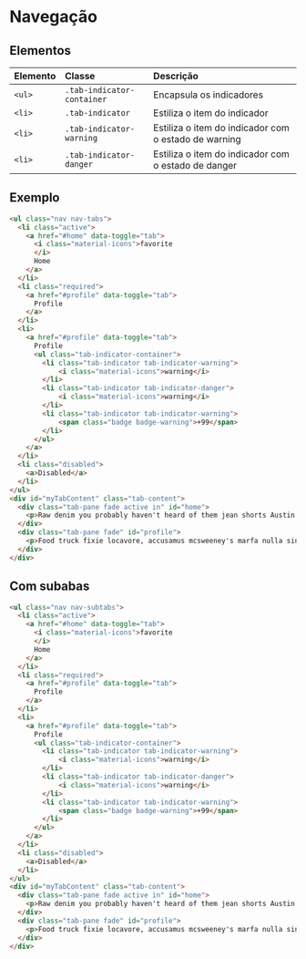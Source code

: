 # Navegação

## Elementos

| Elemento | Classe                     | Descrição                                            |
| :------- | :------------------------- | :--------------------------------------------------- |
| `<ul>`   | `.tab-indicator-container` | Encapsula os indicadores                             |
| `<li>`   | `.tab-indicator`           | Estiliza o item do indicador                         |
| `<li>`   | `.tab-indicator-warning`   | Estiliza o item do indicador com o estado de warning |
| `<li>`   | `.tab-indicator-danger`   | Estiliza o item do indicador com o estado de danger |

## Exemplo

```html
<ul class="nav nav-tabs">
  <li class="active">
    <a href="#home" data-toggle="tab">
      <i class="material-icons">favorite
      </i>
      Home
    </a>
  </li>
  <li class="required">
    <a href="#profile" data-toggle="tab">
      Profile
    </a>
  </li>
  <li>
    <a href="#profile" data-toggle="tab">
      Profile
      <ul class="tab-indicator-container">
        <li class="tab-indicator tab-indicator-warning">
            <i class="material-icons">warning</i>
        </li>
        <li class="tab-indicator tab-indicator-danger">
            <i class="material-icons">warning</i>
        </li>
        <li class="tab-indicator tab-indicator-warning">
            <span class="badge badge-warning">+99</span>
        </li>
      </ul>
    </a>
  </li>
  <li class="disabled">
    <a>Disabled</a>
  </li>
</ul>
<div id="myTabContent" class="tab-content">
  <div class="tab-pane fade active in" id="home">
    <p>Raw denim you probably haven't heard of them jean shorts Austin. Nesciunt tofu stumptown aliqua, retro synth</p>
  </div>
  <div class="tab-pane fade" id="profile">
    <p>Food truck fixie locavore, accusamus mcsweeney's marfa nulla single-origin coffee squid.</p>
  </div>
</div>
```

## Com subabas

```html
<ul class="nav nav-subtabs">
  <li class="active">
    <a href="#home" data-toggle="tab">
      <i class="material-icons">favorite
      </i>
      Home
    </a>
  </li>
  <li class="required">
    <a href="#profile" data-toggle="tab">
      Profile
    </a>
  </li>
  <li>
    <a href="#profile" data-toggle="tab">
      Profile
      <ul class="tab-indicator-container">
        <li class="tab-indicator tab-indicator-warning">
            <i class="material-icons">warning</i>
        </li>
        <li class="tab-indicator tab-indicator-danger">
            <i class="material-icons">warning</i>
        </li>
        <li class="tab-indicator tab-indicator-warning">
            <span class="badge badge-warning">+99</span>
        </li>
      </ul>
    </a>
  </li>
  <li class="disabled">
    <a>Disabled</a>
  </li>
</ul>
<div id="myTabContent" class="tab-content">
  <div class="tab-pane fade active in" id="home">
    <p>Raw denim you probably haven't heard of them jean shorts Austin. Nesciunt tofu stumptown aliqua, retro synth</p>
  </div>
  <div class="tab-pane fade" id="profile">
    <p>Food truck fixie locavore, accusamus mcsweeney's marfa nulla single-origin coffee squid.</p>
  </div>
</div>
```